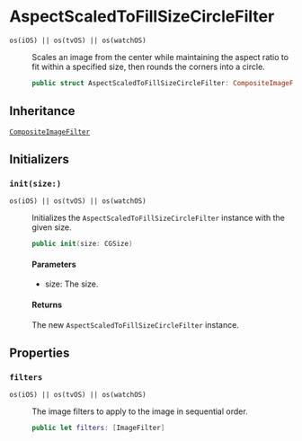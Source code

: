 # AspectScaledToFillSizeCircleFilter

<dl>
<dt><code>os(iOS) || os(tvOS) || os(watchOS)</code></dt>
<dd>

Scales an image from the center while maintaining the aspect ratio to fit within a specified size, then rounds the
corners into a circle.

``` swift
public struct AspectScaledToFillSizeCircleFilter: CompositeImageFilter 
```

</dd>
</dl>

## Inheritance

[`CompositeImageFilter`](/CompositeImageFilter)

## Initializers

### `init(size:)`

<dl>
<dt><code>os(iOS) || os(tvOS) || os(watchOS)</code></dt>
<dd>

Initializes the `AspectScaledToFillSizeCircleFilter` instance with the given size.

``` swift
public init(size: CGSize) 
```

#### Parameters

  - size: The size.

#### Returns

The new `AspectScaledToFillSizeCircleFilter` instance.

</dd>
</dl>

## Properties

### `filters`

<dl>
<dt><code>os(iOS) || os(tvOS) || os(watchOS)</code></dt>
<dd>

The image filters to apply to the image in sequential order.

``` swift
public let filters: [ImageFilter]
```

</dd>
</dl>
